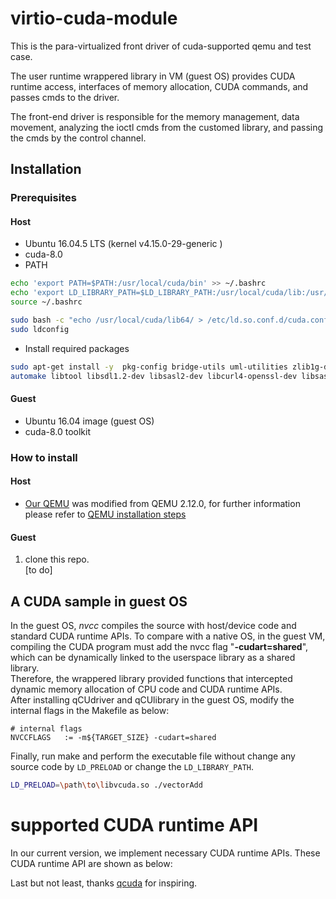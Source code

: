 # virtio-cuda-module
This is the para-virtualized front driver of cuda-supported qemu and test case. 

The user runtime wrappered library in VM (guest OS) provides CUDA runtime access, interfaces of memory allocation, CUDA commands, and passes cmds to the driver.

The front-end driver is responsible for the memory management, data movement, analyzing the ioctl cmds from the customed library, and passing the cmds by the control channel.


## Installation

### Prerequisites

#### Host

* Ubuntu 16.04.5 LTS (kernel v4.15.0-29-generic  )
* cuda-8.0
* PATH

```sh
echo 'export PATH=$PATH:/usr/local/cuda/bin' >> ~/.bashrc
echo 'export LD_LIBRARY_PATH=$LD_LIBRARY_PATH:/usr/local/cuda/lib:/usr/local/cuda/lib64' >> ~/.bashrc
source ~/.bashrc

sudo bash -c "echo /usr/local/cuda/lib64/ > /etc/ld.so.conf.d/cuda.conf"
sudo ldconfig
```
* Install required packages
  
``` sh
sudo apt-get install -y  pkg-config bridge-utils uml-utilities zlib1g-dev libglib2.0-dev autoconf
automake libtool libsdl1.2-dev libsasl2-dev libcurl4-openssl-dev libsasl2-dev libaio-dev libvde-dev libspice-server-dev
```

#### Guest

* Ubuntu 16.04 image (guest OS)
* cuda-8.0 toolkit

### How to install

#### Host

* [Our QEMU](https://github.com/juniorprincewang/qemu) was modified from QEMU 2.12.0, for further information please refer to [QEMU installation steps](https://en.wikibooks.org/wiki/QEMU/Installing_QEMU)


#### Guest

1. clone this repo.  
[to do]


## A CUDA sample in guest OS 

In the guest OS, *nvcc* compiles the source with host/device code and 
standard CUDA runtime APIs. To compare with a native OS, in the 
guest VM, compiling the CUDA program must add the nvcc flag 
"**-cudart=shared**", which can be dynamically linked to the userspace 
library as a shared library.   
Therefore, the wrappered library provided functions that intercepted 
dynamic memory allocation of CPU code and CUDA runtime APIs.  
After installing qCUdriver and qCUlibrary in the guest OS, modify the 
internal flags in the Makefile as below:  
```shell
# internal flags
NVCCFLAGS   := -m${TARGET_SIZE} -cudart=shared      
```

Finally, run make and perform the executable file without change any 
source code by `LD_PRELOAD` or change the `LD_LIBRARY_PATH`.   

```sh
LD_PRELOAD=\path\to\libvcuda.so ./vectorAdd
```


# supported CUDA runtime API 

In our current version, we implement necessary CUDA runtime APIs. These CUDA 
runtime API are shown as below:  




Last but not least, thanks [qcuda](https://github.com/coldfunction/qCUDA) for inspiring.

